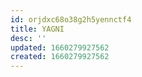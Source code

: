 ```yaml
---
id: orjdxc68o38g2h5yennctf4
title: YAGNI
desc: ''
updated: 1660279927562
created: 1660279927562
---
```

